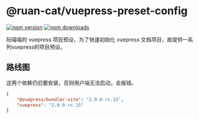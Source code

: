 # @ruan-cat/vuepress-preset-config

<!-- automd:badges color="yellow" name="@ruan-cat/vuepress-preset-config" -->

[![npm version](https://img.shields.io/npm/v/@ruan-cat/vuepress-preset-config?color=yellow)](https://npmjs.com/package/@ruan-cat/vuepress-preset-config)
[![npm downloads](https://img.shields.io/npm/dm/@ruan-cat/vuepress-preset-config?color=yellow)](https://npm.chart.dev/@ruan-cat/vuepress-preset-config)

<!-- /automd -->

阮喵喵的 vuepress 项目预设，为了快速初始化 vuepress 文档项目，故提供一系列vuepress的项目预设。

## 路线图

这两个依赖仍旧要安装，否则用户端无法启动，会报错。

```json
{
	"@vuepress/bundler-vite": "2.0.0-rc.15",
	"vuepress": "2.0.0-rc.15"
}
```
